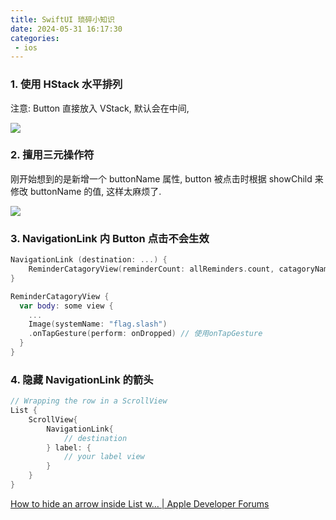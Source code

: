 ```yaml
---
title: SwiftUI 琐碎小知识
date: 2024-05-31 16:17:30
categories:
 - ios
---
```


### 1. 使用 HStack 水平排列

注意: Button 直接放入 VStack, 默认会在中间, 

![](https://pub-2a6758f3b2d64ef5bb71ba1601101d35.r2.dev/blogs/2024/06/2f90b40d6bfa9c748e1f9dce5ec3a737.jpg)

### 2. 擅用三元操作符

刚开始想到的是新增一个 buttonName 属性, button 被点击时根据 showChild 来修改 buttonName 的值, 这样太麻烦了. 

![](https://pub-2a6758f3b2d64ef5bb71ba1601101d35.r2.dev/blogs/2024/06/e782ef3efeb84ce96b8952fa9ee20d46.jpg)

### 3. NavigationLink 内 Button 点击不会生效

```swift
NavigationLink (destination: ...) {
    ReminderCatagoryView(reminderCount: allReminders.count, catagoryName: "All")
}

ReminderCatagoryView {
  var body: some view {
    ...
    Image(systemName: "flag.slash")
    .onTapGesture(perform: onDropped) // 使用onTapGesture
  }
}
```

### 4. 隐藏 NavigationLink 的箭头

```swift
// Wrapping the row in a ScrollView
List {
    ScrollView{
        NavigationLink{
            // destination
        } label: {
            // your label view
        }
    }
}
```

[How to hide an arrow inside List w… | Apple Developer Forums](https://forums.developer.apple.com/forums/thread/702376)
